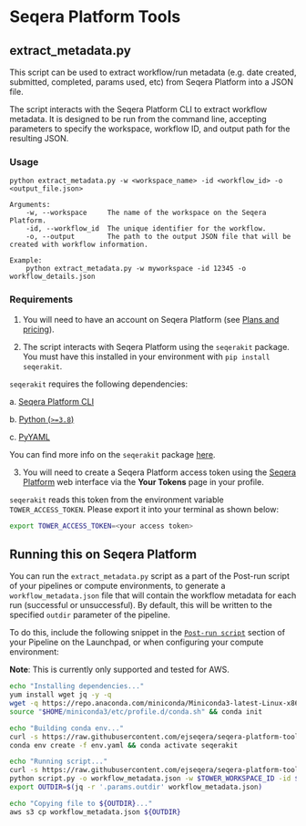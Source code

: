 # Seqera Platform Tools

## extract_metadata.py

This script can be used to extract workflow/run metadata (e.g. date created, submitted, completed, params used, etc) from Seqera Platform into a JSON file.

The script interacts with the Seqera Platform CLI to extract workflow metadata.
It is designed to be run from the command line, accepting parameters to specify
the workspace, workflow ID, and output path for the resulting JSON.

### Usage

```
python extract_metadata.py -w <workspace_name> -id <workflow_id> -o <output_file.json>

Arguments:
    -w, --workspace     The name of the workspace on the Seqera Platform.
    -id, --workflow_id  The unique identifier for the workflow.
    -o, --output        The path to the output JSON file that will be created with workflow information.

Example:
    python extract_metadata.py -w myworkspace -id 12345 -o workflow_details.json
```

### Requirements

1. You will need to have an account on Seqera Platform (see [Plans and pricing](https://cloud.tower.nf/pricing/)).

2. The script interacts with Seqera Platform using the `seqerakit` package. You must have this installed in your
   environment with `pip install seqerakit`.

`seqerakit` requires the following dependencies:

a. [Seqera Platform CLI](https://github.com/seqeralabs/tower-cli#1-installation)

b. [Python (`>=3.8`)](https://www.python.org/downloads/)

c. [PyYAML](https://pypi.org/project/PyYAML/)

You can find more info on the `seqerakit` package [here](https://github.com/seqeralabs/seqera-kit#-seqerakit).

3. You will need to create a Seqera Platform access token using the [Seqera Platform](https://tower.nf/) web interface via the **Your Tokens** page in your profile.

`seqerakit` reads this token from the environment variable `TOWER_ACCESS_TOKEN`. Please export it into your terminal as shown below:

```bash
export TOWER_ACCESS_TOKEN=<your access token>
```

## Running this on Seqera Platform

You can run the `extract_metadata.py` script as a part of the Post-run script of your pipelines or compute environments, to generate a `workflow_metadata.json` file that will contain the workflow metadata for each run (successful or unsuccessful). By default, this will be written to the specified `outdir` parameter of the pipeline.

To do this, include the following snippet in the [`Post-run script`](https://help.tower.nf/23.2/launch/advanced/#pre-and-post-run-scripts) section of your Pipeline on the Launchpad, or when configuring your compute environment:

**Note**: This is currently only supported and tested for AWS.

```bash
echo "Installing dependencies..."
yum install wget jq -y -q
wget -q https://repo.anaconda.com/miniconda/Miniconda3-latest-Linux-x86_64.sh -O m.sh && bash m.sh -b -p $HOME/miniconda3
source "$HOME/miniconda3/etc/profile.d/conda.sh" && conda init

echo "Building conda env..."
curl -s https://raw.githubusercontent.com/ejseqera/seqera-platform-tools/main/environment.yaml > env.yaml
conda env create -f env.yaml && conda activate seqerakit

echo "Running script..."
curl -s https://raw.githubusercontent.com/ejseqera/seqera-platform-tools/main/extract_metadata.py > script.py && chmod +x script.py
python script.py -o workflow_metadata.json -w $TOWER_WORKSPACE_ID -id $TOWER_WORKFLOW_ID
export OUTDIR=$(jq -r '.params.outdir' workflow_metadata.json)

echo "Copying file to ${OUTDIR}..."
aws s3 cp workflow_metadata.json ${OUTDIR}
```
